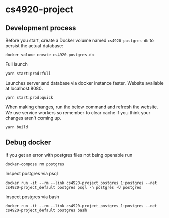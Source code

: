 # cs4920-project

## Development process

Before you start, create a Docker volume named `cs4920-postgres-db` to persist the actual database:
```
docker volume create cs4920-postgres-db
```

Full launch
```
yarn start:prod:full
```

Launches server and database via docker instance faster. Website available at localhost:8080.
```
yarn start:prod:quick
```

When making changes, run the below command and refresh the website. We use service workers so remember to clear cache if you think your changes aren't coming up.
```
yarn build
```

## Debug docker
If you get an error with postgres files not being openable run
```
docker-compose rm postgres
```

Inspect postgres via psql
```
docker run -it --rm --link cs4920-project_postgres_1:postgres --net cs4920-project_default postgres psql -h postgres -U postgres
```

Inspect postgres via bash
```
docker run -it --rm --link cs4920-project_postgres_1:postgres --net cs4920-project_default postgres bash
```
